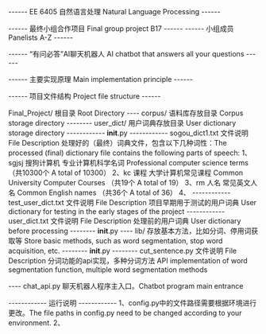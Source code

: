 ------ EE 6405 自然语言处理 Natural Language Processing ------

------ 最终小组合作项目 Final group project B17 ------
------ 小组成员 Panelists A-Z ------


------ “有问必答”AI聊天机器人 AI chatbot that answers all your questions ------


------ 主要实现原理 Main implementation principle ------


------ 项目文件结构 Project file structure ------

Final_Project/ 根目录 Root Directory
---- corpus/ 语料库存放目录 Corpus storage directory
-------- user_dict/ 用户词典存放目录 User dictionary storage directory
------------ __init__.py
------------ sogou_dict1.txt
文件说明 File Description
处理好的（最终）词典文件，包含以下几种词性：The processed (final) dictionary file contains the following parts of speech:
1、sgjsj 搜狗计算机 专业计算机科学名词 Professional computer science terms （共10300个 A total of 10300）
2、kc 课程 大学计算机常见课程 Common University Computer Courses （共19个 A total of 19）
3、rm 人名 常见英文人名 Common English names （共36个 A total of 36）
4、
------------ test_user_dict.txt
文件说明 File Description
项目早期用于测试的用户词典 User dictionary for testing in the early stages of the project
------------ user_dict.txt
文件说明 File Description
处理前的用户词典 User dictionary before processing
-------- __init__.py
---- lib/ 存放基本方法，比如分词、停用词获取等 Store basic methods, such as word segmentation, stop word acquisition, etc.
-------- __init__.py
-------- cut_sentence.py
文件说明 File Description
分词功能的api实现，多种分词方法 API implementation of word segmentation function, multiple word segmentation methods

---- chat_api.py 聊天机器人程序主入口。Chatbot program main entrance

------------ 运行说明 ------------
1、config.py中的文件路径需要根据环境进行更改。The file paths in config.py need to be changed according to your environment.
2、
